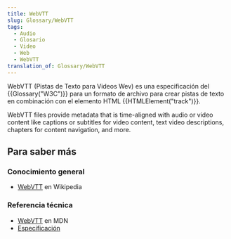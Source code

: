 ```yaml
---
title: WebVTT
slug: Glossary/WebVTT
tags:
  - Audio
  - Glosario
  - Video
  - Web
  - WebVTT
translation_of: Glossary/WebVTT
---
```


WebVTT (Pistas de Texto para Videos Wev) es una especificación del {{Glossary("W3C")}} para un formato de archivo para crear pistas de texto en combinación con el elemento HTML {{HTMLElement("track")}}.

WebVTT files provide metadata that is time-aligned with audio or video content like captions or subtitles for video content, text video descriptions, chapters for content navigation, and more.

## Para saber más

### Conocimiento general

- [WebVTT](https://es.wikipedia.org/wiki/WebVTT) en Wikipedia

### Referencia técnica

- [WebVTT](/en-US/docs/Web/API/Web_Video_Text_Tracks_Format) en MDN
- [Especificación](https://www.w3.org/TR/webvtt1/)
